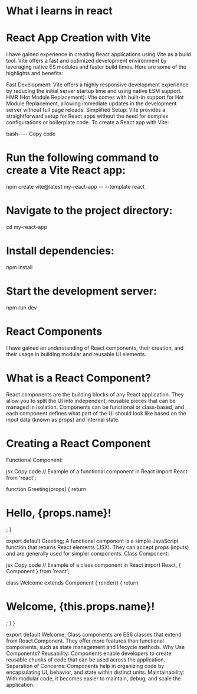 # What i learns in react

# React App Creation with Vite
I have gained experience in creating React applications using Vite as a build tool. Vite offers a fast and optimized development environment by leveraging native ES modules and faster build times. Here are some of the highlights and benefits:

Fast Development: Vite offers a highly responsive development experience by reducing the initial server startup time and using native ESM support.
HMR (Hot Module Replacement): Vite comes with built-in support for Hot Module Replacement, allowing immediate updates in the development server without full page reloads.
Simplified Setup: Vite provides a straightforward setup for React apps without the need for complex configurations or boilerplate code.
To create a React app with Vite:

bash----
Copy code
# Run the following command to create a Vite React app:
npm create vite@latest my-react-app -- --template react

# Navigate to the project directory:
cd my-react-app

# Install dependencies:
npm install

# Start the development server:
npm run dev

# React Components
I have gained an understanding of React components, their creation, and their usage in building modular and reusable UI elements.

# What is a React Component?
React components are the building blocks of any React application. They allow you to split the UI into independent, reusable pieces that can be managed in isolation. Components can be functional or class-based, and each component defines what part of the UI should look like based on the input data (known as props) and internal state.

# Creating a React Component
Functional Component:

jsx
Copy code
// Example of a functional component in React
import React from 'react';

function Greeting(props) {
  return <h1>Hello, {props.name}!</h1>;
}

export default Greeting;
A functional component is a simple JavaScript function that returns React elements (JSX).
They can accept props (inputs) and are generally used for simpler components.
Class Component:

jsx
Copy code
// Example of a class component in React
import React, { Component } from 'react';

class Welcome extends Component {
  render() {
    return <h1>Welcome, {this.props.name}!</h1>;
  }
}

export default Welcome;
Class components are ES6 classes that extend from React.Component.
They offer more features than functional components, such as state management and lifecycle methods.
Why Use Components?
Reusability: Components enable developers to create reusable chunks of code that can be used across the application.
Separation of Concerns: Components help in organizing code by encapsulating UI, behavior, and state within distinct units.
Maintainability: With modular code, it becomes easier to maintain, debug, and scale the application.
